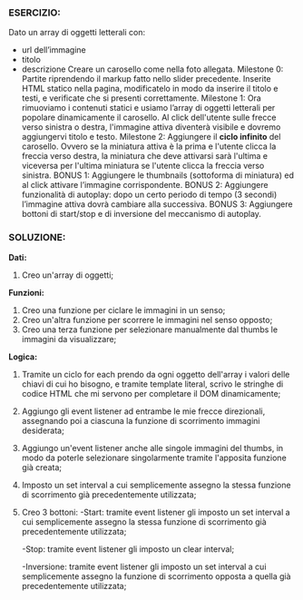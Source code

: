 ### ESERCIZIO:
Dato un array di oggetti letterali con:
 - url dell’immagine
 - titolo
 - descrizione
Creare un carosello come nella foto allegata.
Milestone 0:
Partite riprendendo il markup fatto nello slider precedente. Inserite HTML statico nella pagina, modificatelo in modo da inserire il titolo e testi, e verificate che si presenti correttamente.
Milestone 1:
Ora rimuoviamo i contenuti statici e usiamo l’array di oggetti letterali per popolare dinamicamente il carosello.
Al click dell'utente sulle frecce verso sinistra o destra, l'immagine attiva diventerà visibile e dovremo aggiungervi titolo e testo.
Milestone 2:
Aggiungere il **ciclo infinito** del carosello. Ovvero se la miniatura attiva è la prima e l'utente clicca la freccia verso destra, la miniatura che deve attivarsi sarà l'ultima e viceversa per l'ultima miniatura se l'utente clicca la freccia verso sinistra.
BONUS 1:
Aggiungere le thumbnails (sottoforma di miniatura) ed al click attivare l’immagine corrispondente.
BONUS 2:
Aggiungere funzionalità di autoplay: dopo un certo periodo di tempo (3 secondi) l’immagine attiva dovrà cambiare alla successiva.
BONUS 3:
Aggiungere bottoni di start/stop e di inversione del meccanismo di autoplay.

### SOLUZIONE:

**Dati:**

1. Creo un'array di oggetti;

**Funzioni:**

1. Creo una funzione per ciclare le immagini in un senso;
2. Creo un'altra funzione per scorrere le immagini nel senso opposto;
3. Creo una terza funzione per selezionare manualmente dal thumbs le immagini da visualizzare;

**Logica:**

1. Tramite un ciclo for each prendo da ogni oggetto dell'array i valori delle chiavi di cui ho bisogno, e tramite template literal, scrivo le stringhe di codice HTML che mi servono per completare il DOM dinamicamente;

2. Aggiungo gli event listener ad entrambe le mie frecce direzionali, assegnando poi a ciascuna la funzione di scorrimento immagini desiderata;

3. Aggiungo un'event listener anche alle singole immagini del thumbs, in modo da poterle selezionare singolarmente tramite l'apposita funzione già creata;

4. Imposto un set interval a cui semplicemente assegno la stessa funzione di scorrimento già precedentemente utilizzata;

5. Creo 3 bottoni:
    -Start: tramite event listener gli imposto un set interval a cui semplicemente assegno la stessa funzione di scorrimento già precedentemente utilizzata;

    -Stop: tramite event listener gli imposto un clear interval;

    -Inversione: tramite event listener gli imposto un set interval a cui semplicemente assegno la funzione di scorrimento opposta a quella già precedentemente utilizzata;